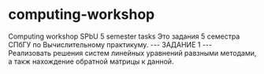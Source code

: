 # computing-workshop
Computing workshop SPbU 5 semester tasks
Это задания 5 семестра СПбГУ по Вычислительному практикуму.
--- ЗАДАНИЕ 1 --- 
Реализовать решения систем линейных уравнений равзными методами, а такж нахождение обратной матрицы к данной.
